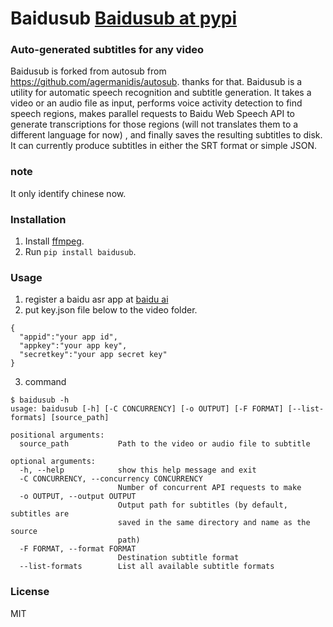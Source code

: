 

# Baidusub  [Baidusub at pypi](https://pypi.python.org/pypi/baidusub "Baidusub") 
### Auto-generated subtitles for any video

Baidusub is forked from autosub from https://github.com/agermanidis/autosub. thanks for that. Baidusub is a utility for automatic speech recognition and subtitle generation. It takes a video or an audio file as input, performs voice activity detection to find speech regions, makes parallel requests to Baidu Web Speech API to generate transcriptions for those regions (will not translates them to a different language for now) , and finally saves the resulting subtitles to disk. It can currently produce subtitles in either the SRT format or simple JSON.

### note
It only identify chinese now.

### Installation

1. Install [ffmpeg](https://www.ffmpeg.org/).
2. Run `pip install baidusub`.

### Usage
1. register a baidu asr app at [baidu ai](http://ai.baidu.com/tech/speech/asr)
2. put key.json file below to the video folder.
```
{
  "appid":"your app id",
  "appkey":"your app key",
  "secretkey":"your app secret key"
}
```
3. command
```
$ baidusub -h
usage: baidusub [-h] [-C CONCURRENCY] [-o OUTPUT] [-F FORMAT] [--list-formats] [source_path]

positional arguments:
  source_path           Path to the video or audio file to subtitle

optional arguments:
  -h, --help            show this help message and exit
  -C CONCURRENCY, --concurrency CONCURRENCY
                        Number of concurrent API requests to make
  -o OUTPUT, --output OUTPUT
                        Output path for subtitles (by default, subtitles are
                        saved in the same directory and name as the source
                        path)
  -F FORMAT, --format FORMAT
                        Destination subtitle format
  --list-formats        List all available subtitle formats
```

### License

MIT
